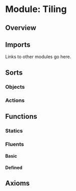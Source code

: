 # Module: Tiling

## Overview

## Imports

Links to other modules go here.

## Sorts
### Objects
### Actions

## Functions

### Statics

### Fluents

#### Basic

#### Defined

## Axioms
